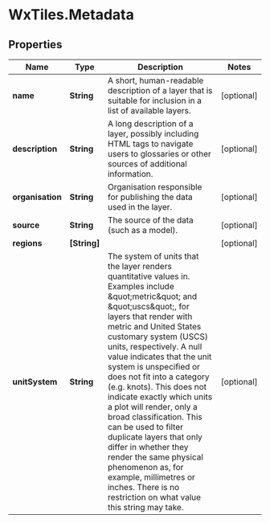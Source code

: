 # WxTiles.Metadata

## Properties
Name | Type | Description | Notes
------------ | ------------- | ------------- | -------------
**name** | **String** | A short, human-readable description of a layer that is suitable for inclusion in a list of available layers. | [optional] 
**description** | **String** | A long description of a layer, possibly including HTML tags to navigate users to glossaries or other sources of additional information. | [optional] 
**organisation** | **String** | Organisation responsible for publishing the data used in the layer. | [optional] 
**source** | **String** | The source of the data (such as a model). | [optional] 
**regions** | **[String]** |  | [optional] 
**unitSystem** | **String** | The system of units that the layer renders quantitative values in. Examples include \&quot;metric\&quot; and \&quot;uscs\&quot;, for layers that render with metric and United States customary system (USCS) units, respectively. A null value indicates that the unit system is unspecified or does not fit into a category (e.g. knots). This does not indicate exactly which units a plot will render, only a broad classification. This can be used to filter duplicate layers that only differ in whether they render the same physical phenomenon as, for example, millimetres or inches. There is no restriction on what value this string may take. | [optional] 


